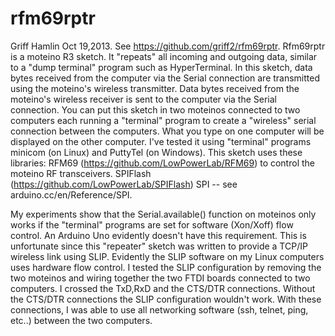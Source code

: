 rfm69rptr
=========
Griff Hamlin Oct 19,2013.
See https://github.com/griff2/rfm69rptr.
Rfm69rptr is a moteino R3 sketch.  It "repeats" all incoming and outgoing
data, similar to a "dump terminal" program such as HyperTerminal. In this
sketch, data bytes received from the computer via the Serial connection are 
transmitted using the moteino's wireless transmitter.  Data bytes received 
from the moteino's wireless receiver is sent to the computer via the Serial 
connection.  You can put this sketch in two moteinos connected to two
computers each running a "terminal" program to create a "wireless" serial
connection between the computers. What you type on one computer
will be displayed on the other computer. I've tested it using
"terminal" programs minicom (on Linux) and PuttyTel (on Windows).  This 
sketch uses these libraries:
        RFM69 (https://github.com/LowPowerLab/RFM69) to control the 
                moteino RF transceivers.
        SPIFlash (https://github.com/LowPowerLab/SPIFlash)
        SPI -- see arduino.cc/en/Reference/SPI.

My experiments show that the Serial.available() function on moteinos only 
works if the "terminal" programs are set for software (Xon/Xoff) flow 
control. An Arduino Uno evidently doesn't have this requirement. This is 
unfortunate since this "repeater" sketch was written to provide  a
TCP/IP wireless link using SLIP. Evidently the SLIP software on my Linux 
computers uses hardware flow control. I tested the SLIP configuration by 
removing the two moteinos and wiring together the two FTDI boards connected 
to two computers. I crossed the TxD,RxD and the CTS/DTR connections. 
Without the CTS/DTR connections the SLIP configuration wouldn't work. With 
these connections, I was able to use all networking software (ssh, telnet, 
ping, etc..) between the two computers.
